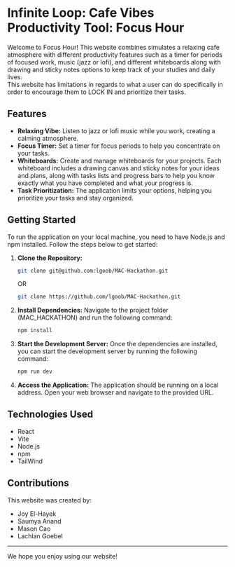 # Infinite Loop: Cafe Vibes Productivity Tool: Focus Hour

Welcome to Focus Hour! This website combines simulates a relaxing cafe atmosphere with different productivity features such as a timer for periods of focused work, music (jazz or lofi), and different whiteboards along with drawing and sticky notes options to keep track of your studies and daily lives.  
This website has limitations in regards to what a user can do specifically in order to encourage them to LOCK IN and prioritize their tasks.  

## Features

- **Relaxing Vibe:** Listen to jazz or lofi music while you work, creating a calming atmosphere.
- **Focus Timer:** Set a timer for focus periods to help you concentrate on your tasks.
- **Whiteboards:** Create and manage whiteboards for your projects. Each whiteboard includes a drawing canvas and sticky notes for your ideas and plans, along with tasks lists and progress bars to help you know exactly what you have completed and what your progress is.
- **Task Prioritization:** The application limits your options, helping you prioritize your tasks and stay organized.

## Getting Started

To run the application on your local machine, you need to have Node.js and npm installed. Follow the steps below to get started:

1. **Clone the Repository:**
    ```bash
    git clone git@github.com:lgoob/MAC-Hackathon.git
    ```
    OR
    ```bash
    git clone https://github.com/lgoob/MAC-Hackathon.git
    ```

2. **Install Dependencies:**
    Navigate to the project folder (MAC_HACKATHON) and run the following command:
    ```bash
    npm install
    ```

3. **Start the Development Server:**
    Once the dependencies are installed, you can start the development server by running the following command:
    ```bash
    npm run dev
    ```

4. **Access the Application:**
    The application should be running on a local address. Open your web browser and navigate to the provided URL.

## Technologies Used

- React
- Vite
- Node.js
- npm
- TailWind


## Contributions

This website was created by:
- Joy El-Hayek
- Saumya Anand
- Mason Cao
- Lachlan Goebel

---

We hope you enjoy using our website!

